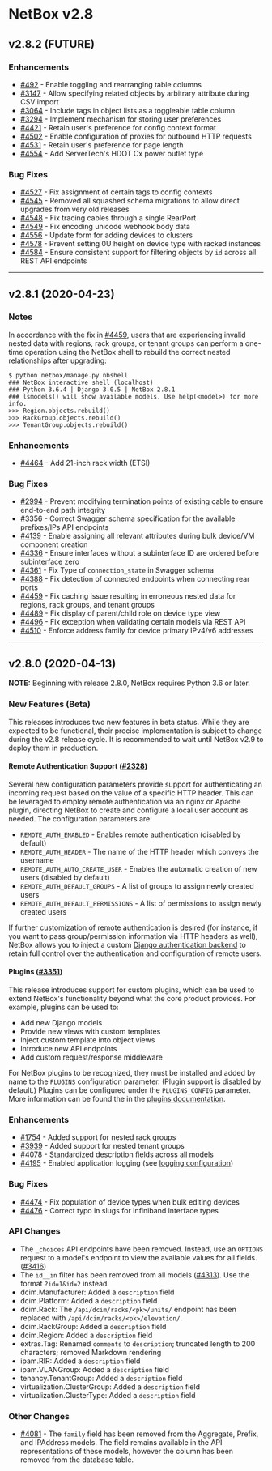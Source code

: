 # NetBox v2.8

## v2.8.2 (FUTURE)

### Enhancements

* [#492](https://github.com/netbox-community/netbox/issues/492) - Enable toggling and rearranging table columns
* [#3147](https://github.com/netbox-community/netbox/issues/3147) - Allow specifying related objects by arbitrary attribute during CSV import
* [#3064](https://github.com/netbox-community/netbox/issues/3064) - Include tags in object lists as a toggleable table column
* [#3294](https://github.com/netbox-community/netbox/issues/3294) - Implement mechanism for storing user preferences
* [#4421](https://github.com/netbox-community/netbox/issues/4421) - Retain user's preference for config context format
* [#4502](https://github.com/netbox-community/netbox/issues/4502) - Enable configuration of proxies for outbound HTTP requests
* [#4531](https://github.com/netbox-community/netbox/issues/4531) - Retain user's preference for page length
* [#4554](https://github.com/netbox-community/netbox/issues/4554) - Add ServerTech's HDOT Cx power outlet type

### Bug Fixes

* [#4527](https://github.com/netbox-community/netbox/issues/4527) - Fix assignment of certain tags to config contexts
* [#4545](https://github.com/netbox-community/netbox/issues/4545) - Removed all squashed schema migrations to allow direct upgrades from very old releases
* [#4548](https://github.com/netbox-community/netbox/issues/4548) - Fix tracing cables through a single RearPort
* [#4549](https://github.com/netbox-community/netbox/issues/4549) - Fix encoding unicode webhook body data
* [#4556](https://github.com/netbox-community/netbox/issues/4556) - Update form for adding devices to clusters
* [#4578](https://github.com/netbox-community/netbox/issues/4578) - Prevent setting 0U height on device type with racked instances
* [#4584](https://github.com/netbox-community/netbox/issues/4584) - Ensure consistent support for filtering objects by `id` across all REST API endpoints

---

## v2.8.1 (2020-04-23)

### Notes

In accordance with the fix in [#4459](https://github.com/netbox-community/netbox/issues/4459), users that are experiencing invalid nested data with
regions, rack groups, or tenant groups can perform a one-time operation using the NetBox shell to rebuild the correct nested relationships after upgrading:

```text
$ python netbox/manage.py nbshell
### NetBox interactive shell (localhost)
### Python 3.6.4 | Django 3.0.5 | NetBox 2.8.1
### lsmodels() will show available models. Use help(<model>) for more info.
>>> Region.objects.rebuild()
>>> RackGroup.objects.rebuild()
>>> TenantGroup.objects.rebuild()
```

### Enhancements

* [#4464](https://github.com/netbox-community/netbox/issues/4464) - Add 21-inch rack width (ETSI)

### Bug Fixes

* [#2994](https://github.com/netbox-community/netbox/issues/2994) - Prevent modifying termination points of existing cable to ensure end-to-end path integrity
* [#3356](https://github.com/netbox-community/netbox/issues/3356) - Correct Swagger schema specification for the available prefixes/IPs API endpoints
* [#4139](https://github.com/netbox-community/netbox/issues/4139) - Enable assigning all relevant attributes during bulk device/VM component creation
* [#4336](https://github.com/netbox-community/netbox/issues/4336) - Ensure interfaces without a subinterface ID are ordered before subinterface zero
* [#4361](https://github.com/netbox-community/netbox/issues/4361) - Fix Type of `connection_state` in Swagger schema
* [#4388](https://github.com/netbox-community/netbox/issues/4388) - Fix detection of connected endpoints when connecting rear ports
* [#4459](https://github.com/netbox-community/netbox/issues/4459) - Fix caching issue resulting in erroneous nested data for regions, rack groups, and tenant groups
* [#4489](https://github.com/netbox-community/netbox/issues/4489) - Fix display of parent/child role on device type view
* [#4496](https://github.com/netbox-community/netbox/issues/4496) - Fix exception when validating certain models via REST API
* [#4510](https://github.com/netbox-community/netbox/issues/4510) - Enforce address family for device primary IPv4/v6 addresses

---

## v2.8.0 (2020-04-13)

**NOTE:** Beginning with release 2.8.0, NetBox requires Python 3.6 or later.

### New Features (Beta)

This releases introduces two new features in beta status. While they are expected to be functional, their precise implementation is subject to change during the v2.8 release cycle. It is recommended to wait until NetBox v2.9 to deploy them in production.

#### Remote Authentication Support ([#2328](https://github.com/netbox-community/netbox/issues/2328))

Several new configuration parameters provide support for authenticating an incoming request based on the value of a specific HTTP header. This can be leveraged to employ remote authentication via an nginx or Apache plugin, directing NetBox to create and configure a local user account as needed. The configuration parameters are:

* `REMOTE_AUTH_ENABLED` - Enables remote authentication (disabled by default)
* `REMOTE_AUTH_HEADER` - The name of the HTTP header which conveys the username
* `REMOTE_AUTH_AUTO_CREATE_USER` - Enables the automatic creation of new users (disabled by default)
* `REMOTE_AUTH_DEFAULT_GROUPS` - A list of groups to assign newly created users
* `REMOTE_AUTH_DEFAULT_PERMISSIONS` - A list of permissions to assign newly created users

If further customization of remote authentication is desired (for instance, if you want to pass group/permission information via HTTP headers as well), NetBox allows you to inject a custom [Django authentication backend](https://docs.djangoproject.com/en/stable/topics/auth/customizing/) to retain full control over the authentication and configuration of remote users.

#### Plugins ([#3351](https://github.com/netbox-community/netbox/issues/3351))

This release introduces support for custom plugins, which can be used to extend NetBox's functionality beyond what the core product provides. For example, plugins can be used to:

* Add new Django models
* Provide new views with custom templates
* Inject custom template into object views
* Introduce new API endpoints
* Add custom request/response middleware

For NetBox plugins to be recognized, they must be installed and added by name to the `PLUGINS` configuration parameter. (Plugin support is disabled by default.) Plugins can be configured under the `PLUGINS_CONFIG` parameter. More information can be found the in the [plugins documentation](https://netbox.readthedocs.io/en/stable/plugins/).

### Enhancements

* [#1754](https://github.com/netbox-community/netbox/issues/1754) - Added support for nested rack groups
* [#3939](https://github.com/netbox-community/netbox/issues/3939) - Added support for nested tenant groups
* [#4078](https://github.com/netbox-community/netbox/issues/4078) - Standardized description fields across all models
* [#4195](https://github.com/netbox-community/netbox/issues/4195) - Enabled application logging (see [logging configuration](https://netbox.readthedocs.io/en/stable/configuration/optional-settings/#logging))

### Bug Fixes

* [#4474](https://github.com/netbox-community/netbox/issues/4474) - Fix population of device types when bulk editing devices
* [#4476](https://github.com/netbox-community/netbox/issues/4476) - Correct typo in slugs for Infiniband interface types

### API Changes

* The `_choices` API endpoints have been removed. Instead, use an `OPTIONS` request to a model's endpoint to view the available values for all fields. ([#3416](https://github.com/netbox-community/netbox/issues/3416))
* The `id__in` filter has been removed from all models ([#4313](https://github.com/netbox-community/netbox/issues/4313)). Use the format `?id=1&id=2` instead.
* dcim.Manufacturer: Added a `description` field
* dcim.Platform: Added a `description` field
* dcim.Rack: The `/api/dcim/racks/<pk>/units/` endpoint has been replaced with `/api/dcim/racks/<pk>/elevation/`.
* dcim.RackGroup: Added a `description` field
* dcim.Region: Added a `description` field
* extras.Tag: Renamed `comments` to `description`; truncated length to 200 characters; removed Markdown rendering
* ipam.RIR: Added a `description` field
* ipam.VLANGroup: Added a `description` field
* tenancy.TenantGroup: Added a `description` field
* virtualization.ClusterGroup: Added a `description` field
* virtualization.ClusterType: Added a `description` field

### Other Changes

* [#4081](https://github.com/netbox-community/netbox/issues/4081) - The `family` field has been removed from the Aggregate, Prefix, and IPAddress models. The field remains available in the API representations of these models, however the column has been removed from the database table.
